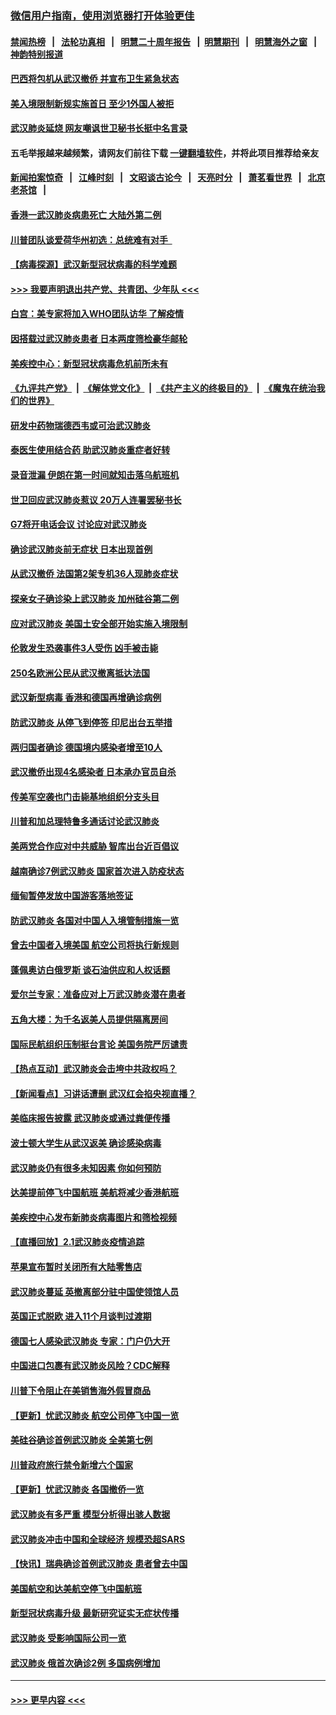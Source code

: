 ### [微信用户指南，使用浏览器打开体验更佳](https://github.com/gfw-breaker/banned-news1/blob/master/indexes/wechat-guide.md?t=0)
#### [禁闻热榜](热点新闻.md?t=0)  &nbsp;&nbsp;|&nbsp;&nbsp; [法轮功真相](https://github.com/gfw-breaker/truth/blob/master/README.md?t=0) &nbsp;&nbsp;|&nbsp;&nbsp; [明慧二十周年报告](https://github.com/gfw-breaker/mh-reports/blob/master/README.md?t=0) &nbsp;&nbsp;|&nbsp;&nbsp;[明慧期刊](https://github.com/gfw-breaker/mh-qikan) &nbsp;&nbsp;|&nbsp;&nbsp; [明慧海外之窗](https://github.com/gfw-breaker/mh-news/blob/master/README.md?t=0) &nbsp;&nbsp;|&nbsp;&nbsp; [神韵特别报道](https://github.com/gfw-breaker/mh-news/blob/master/shenyun.md?t=0)
#### [巴西将包机从武汉撤侨 并宣布卫生紧急状态](../pages/nsc418/n11843418.md?t=02041644) 
#### [美入境限制新规实施首日 至少1外国人被拒](../pages/nsc418/n11843058.md?t=02041644) 
#### [武汉肺炎延烧 网友嘲讽世卫秘书长挺中名言录](../pages/nsc418/n11843056.md?t=02041644) 
#### 五毛举报越来越频繁，请网友们前往下载 [一键翻墙软件](https://github.com/gfw-breaker/ssr-accounts)，并将此项目推荐给亲友
#### [新闻拍案惊奇](https://github.com/gfw-breaker/banned-news1/blob/master/pages/link4.md) &nbsp;&nbsp;|&nbsp;&nbsp; [江峰时刻](https://github.com/gfw-breaker/banned-news1/blob/master/pages/link4.md) &nbsp;&nbsp;|&nbsp;&nbsp; [文昭谈古论今](https://github.com/gfw-breaker/banned-news1/blob/master/pages/link4.md) &nbsp;&nbsp;|&nbsp;&nbsp; [天亮时分](https://github.com/gfw-breaker/banned-news1/blob/master/pages/link4.md) &nbsp;&nbsp;|&nbsp;&nbsp; [萧茗看世界](https://github.com/gfw-breaker/banned-news1/blob/master/pages/link4.md) &nbsp;&nbsp;|&nbsp;&nbsp; [北京老茶馆](https://github.com/gfw-breaker/banned-news1/blob/master/pages/link4.md) &nbsp;&nbsp;|&nbsp;&nbsp; 
#### [香港一武汉肺炎病患死亡 大陆外第二例](../pages/nsc418/n11843026.md?t=02041644) 
#### [川普团队谈爱荷华州初选：总统难有对手  ](../pages/nsc418/n11842867.md?t=02041644) 
#### [【病毒探源】武汉新型冠状病毒的科学难题](../pages/nsc418/n11842176.md?t=02041644) 
#### [>>> 我要声明退出共产党、共青团、少年队 <<<](https://github.com/begood0513/goodnews/blob/master/quit/letter.md) 
#### [白宫：美专家将加入WHO团队访华 了解疫情](../pages/nsc418/n11842198.md?t=02041644) 
#### [因搭载过武汉肺炎患者 日本两度筛检豪华邮轮](../pages/nsc418/n11842447.md?t=02041644) 
#### [美疾控中心：新型冠状病毒危机前所未有](../pages/nsc418/n11842406.md?t=02041644) 
#### [《九评共产党》](https://github.com/begood0513/9ping.md/blob/master/README.md) &nbsp;|&nbsp; [《解体党文化》](../../../../jtdwh.md/blob/master/README.md)  &nbsp;|&nbsp; [《共产主义的终极目的》](../../../../gczydzjmd.md/blob/master/README.md) &nbsp;|&nbsp; [《魔鬼在统治我们的世界》](../../../../mgztzwmdsj.md/blob/master/README.md) 
#### [研发中药物瑞德西韦或可治武汉肺炎](../pages/nsc418/n11842100.md?t=02041644) 
#### [泰医生使用结合药 助武汉肺炎重症者好转](../pages/nsc418/n11842096.md?t=02041644) 
#### [录音泄漏 伊朗在第一时间就知击落乌航班机](../pages/nsc418/n11842002.md?t=02041644) 
#### [世卫回应武汉肺炎惹议 20万人连署罢秘书长](../pages/nsc418/n11841664.md?t=02041644) 
#### [G7将开电话会议 讨论应对武汉肺炎](../pages/nsc418/n11841658.md?t=02041644) 
#### [确诊武汉肺炎前无症状 日本出现首例](../pages/nsc418/n11841567.md?t=02041644) 
#### [从武汉撤侨 法国第2架专机36人现肺炎症状](../pages/nsc418/n11841382.md?t=02041644) 
#### [探亲女子确诊染上武汉肺炎 加州硅谷第二例](../pages/nsc418/n11839784.md?t=02041644) 
#### [应对武汉肺炎 美国土安全部开始实施入境限制](../pages/nsc418/n11839729.md?t=02041644) 
#### [伦敦发生恐袭事件3人受伤 凶手被击毙](../pages/nsc418/n11839442.md?t=02041644) 
#### [250名欧洲公民从武汉撤离抵达法国](../pages/nsc418/n11839438.md?t=02041644) 
#### [武汉新型病毒 香港和德国再增确诊病例](../pages/nsc418/n11839381.md?t=02041644) 
#### [防武汉肺炎 从停飞到停签 印尼出台五举措](../pages/nsc418/n11839282.md?t=02041644) 
#### [两归国者确诊 德国境内感染者增至10人](../pages/nsc418/n11839164.md?t=02041644) 
#### [武汉撤侨出现4名感染者 日本承办官员自杀](../pages/nsc418/n11839044.md?t=02041644) 
#### [传美军空袭也门击毙基地组织分支头目](../pages/nsc418/n11839210.md?t=02041644) 
#### [川普和加总理特鲁多通话讨论武汉肺炎](../pages/nsc418/n11839128.md?t=02041644) 
#### [美两党合作应对中共威胁 智库出台近百倡议](../pages/nsc418/n11838437.md?t=02041644) 
#### [越南确诊7例武汉肺炎 国家首次进入防疫状态](../pages/nsc418/n11838860.md?t=02041644) 
#### [缅甸暂停发放中国游客落地签证](../pages/nsc418/n11838730.md?t=02041644) 
#### [防武汉肺炎 各国对中国人入境管制措施一览](../pages/nsc418/n11838726.md?t=02041644) 
#### [曾去中国者入境美国 航空公司将执行新规则](../pages/nsc418/n11838375.md?t=02041644) 
#### [蓬佩奥访白俄罗斯 谈石油供应和人权话题](../pages/nsc418/n11838242.md?t=02041644) 
#### [爱尔兰专家：准备应对上万武汉肺炎潜在患者](../pages/nsc418/n11837978.md?t=02041644) 
#### [五角大楼：为千名返美人员提供隔离房间](../pages/nsc418/n11837831.md?t=02041644) 
#### [国际民航组织压制挺台言论 美国务院严厉谴责](../pages/nsc418/n11837791.md?t=02041644) 
#### [【热点互动】武汉肺炎会击垮中共政权吗？](../pages/nsc418/n11837779.md?t=02041644) 
#### [【新闻看点】习讲话遭删 武汉红会掐央视直播？](../pages/nsc418/n11837573.md?t=02041644) 
#### [美临床报告披露 武汉肺炎或通过粪便传播](../pages/nsc418/n11837626.md?t=02041644) 
#### [波士顿大学生从武汉返美 确诊感染病毒](../pages/nsc418/n11837580.md?t=02041644) 
#### [武汉肺炎仍有很多未知因素 你如何预防](../pages/nsc418/n11837666.md?t=02041644) 
#### [达美提前停飞中国航班 美航将减少香港航班](../pages/nsc418/n11837649.md?t=02041644) 
#### [美疾控中心发布新肺炎病毒图片和筛检视频](../pages/nsc418/n11837491.md?t=02041644) 
#### [【直播回放】2.1武汉肺炎疫情追踪](../pages/nsc418/n11837232.md?t=02041644) 
#### [苹果宣布暂时关闭所有大陆零售店](../pages/nsc418/n11837097.md?t=02041644) 
#### [武汉肺炎蔓延 英撤离部分驻中国使领馆人员](../pages/nsc418/n11837061.md?t=02041644) 
#### [英国正式脱欧 进入11个月谈判过渡期](../pages/nsc418/n11836911.md?t=02041644) 
#### [德国七人感染武汉肺炎 专家：门户仍大开](../pages/nsc418/n11836344.md?t=02041644) 
#### [中国进口包裹有武汉肺炎风险？CDC解释](../pages/nsc418/n11836321.md?t=02041644) 
#### [川普下令阻止在美销售海外假冒商品](../pages/nsc418/n11836261.md?t=02041644) 
#### [【更新】忧武汉肺炎 航空公司停飞中国一览](../pages/nsc418/n11835931.md?t=02041644) 
#### [美硅谷确诊首例武汉肺炎 全美第七例](../pages/nsc418/n11836093.md?t=02041644) 
#### [川普政府旅行禁令新增六个国家](../pages/nsc418/n11836083.md?t=02041644) 
#### [【更新】忧武汉肺炎 各国撤侨一览](../pages/nsc418/n11835673.md?t=02041644) 
#### [武汉肺炎有多严重 模型分析得出骇人数据](../pages/nsc418/n11835829.md?t=02041644) 
#### [武汉肺炎冲击中国和全球经济 规模恐超SARS](../pages/nsc418/n11835652.md?t=02041644) 
#### [【快讯】瑞典确诊首例武汉肺炎 患者曾去中国](../pages/nsc418/n11835675.md?t=02041644) 
#### [美国航空和达美航空停飞中国航班](../pages/nsc418/n11835567.md?t=02041644) 
#### [新型冠状病毒升级 最新研究证实无症状传播](../pages/nsc418/n11835589.md?t=02041644) 
#### [武汉肺炎 受影响国际公司一览](../pages/nsc418/n11835538.md?t=02041644) 
#### [武汉肺炎 俄首次确诊2例 多国病例增加](../pages/nsc418/n11835295.md?t=02041644) 

----
#### [ >>> 更早内容 <<< ](../indexes/nsc418-earlier.md)

